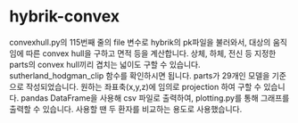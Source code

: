 # hybrik-convex

convexhull.py의 115번째 줄의 file 변수로 hybrik의 pk파일을 불러와서, 대상의 움직임에 따른 convex hull을 구하고 면적 등을 계산합니다. 상체, 하체, 전신 등 지정한 parts의 convex hull끼리 겹치는 넓이도 구할 수 있습니다. sutherland_hodgman_clip 함수를 확인하시면 됩니다.
parts가 29개인 모델을 기준으로 작성되었습니다. 원하는 좌표축(x,y,z)에 임의로 projection 하여 구할 수 있습니다. pandas DataFrame을 사용해 csv 파일로 출력하여, plotting.py를 통해 그래프를 출력할 수 있습니다. 사용할 땐 두 환자를 비교하는 용도로 사용했습니다.
